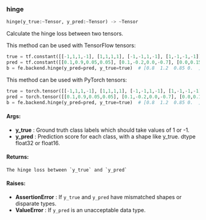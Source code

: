 

### hinge
```python
hinge(y_true:~Tensor, y_pred:~Tensor) -> ~Tensor
```
Calculate the hinge loss between two tensors.

This method can be used with TensorFlow tensors:
```python
true = tf.constant([[-1,1,1,-1], [1,1,1,1], [-1,-1,1,-1], [1,-1,-1,-1]])
pred = tf.constant([[0.1,0.9,0.05,0.05], [0.1,-0.2,0.0,-0.7], [0.0,0.15,0.8,0.05], [1.0,-1.0,-1.0,-1.0]])
b = fe.backend.hinge(y_pred=pred, y_true=true)  # [0.8  1.2  0.85 0.  ]
```

This method can be used with PyTorch tensors:
```python
true = torch.tensor([[-1,1,1,-1], [1,1,1,1], [-1,-1,1,-1], [1,-1,-1,-1]])
pred = torch.tensor([[0.1,0.9,0.05,0.05], [0.1,-0.2,0.0,-0.7], [0.0,0.15,0.8,0.05], [1.0,-1.0,-1.0,-1.0]])
b = fe.backend.hinge(y_pred=pred, y_true=true)  # [0.8  1.2  0.85 0.  ]
```


#### Args:

* **y_true** :  Ground truth class labels which should take values of 1 or -1.
* **y_pred** :  Prediction score for each class, with a shape like y_true. dtype float32 or float16.

#### Returns:
    The hinge loss between `y_true` and `y_pred`

#### Raises:

* **AssertionError** :  If `y_true` and `y_pred` have mismatched shapes or disparate types.
* **ValueError** :  If `y_pred` is an unacceptable data type.